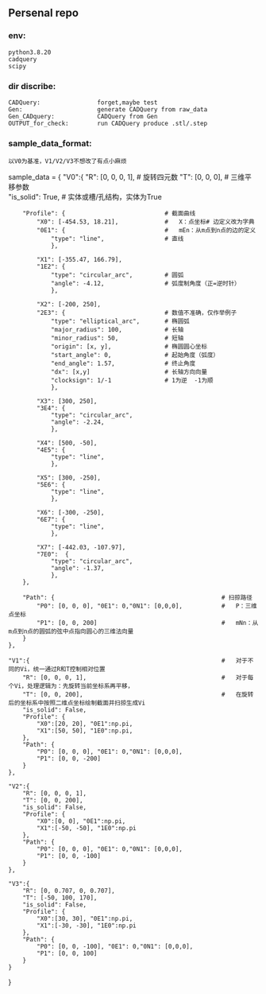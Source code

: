## Persenal repo

### env:

    python3.8.20
    cadquery
    scipy
    

### dir discribe:

    CADQuery:                forget,maybe test
    Gen:                     generate CADQuery from raw_data
    Gen_CADquery:            CADQuery from Gen
    OUTPUT_for_check:        run CADQuery produce .stl/.step
    


### sample_data_format:

    以V0为基准，V1/V2/V3不想改了有点小麻烦

sample_data = 
{
    "V0":{
        "R": [0, 0, 0, 1],                      # 旋转四元数
        "T": [0, 0, 0],                         # 三维平移参数   
        "is_solid": True,                       # 实体或槽/孔结构，实体为True

        "Profile": {                            # 截面曲线
            "X0": [-454.53, 18.21],             #   X：点坐标# 边定义改为字典
            "0E1": {                            #   mEn：从m点到n点的边的定义
                "type": "line",                 # 直线
                },  

            "X1": [-355.47, 166.79], 
            "1E2": {
                "type": "circular_arc",         # 圆弧
                "angle": -4.12,                 # 弧度制角度（正=逆时针）
                },

            "X2": [-200, 250], 
            "2E3": {                            # 数值不准确，仅作举例子
                "type": "elliptical_arc",       # 椭圆弧
                "major_radius": 100,            # 长轴
                "minor_radius": 50,             # 短轴
                "origin": [x, y],               # 椭圆圆心坐标
                "start_angle": 0,               # 起始角度（弧度）
                "end_angle": 1.57,              # 终止角度
                "dx": [x,y]                     # 长轴方向向量
                "clocksign": 1/-1               # 1为逆  -1为顺
                },

            "X3": [300, 250], 
            "3E4": {
                "type": "circular_arc",         
                "angle": -2.24,                 
                },

            "X4": [500, -50], 
            "4E5": {                            
                "type": "line",                 
                },

            "X5": [300, -250], 
            "5E6": {                            
                "type": "line",                 
                },

            "X6": [-300, -250], 
            "6E7": {                            
                "type": "line",                 
                },

            "X7": [-442.03, -107.97], 
            "7E0":  {
                "type": "circular_arc",         
                "angle": -1.37,                 
                },
        },        

        "Path": {                                               # 扫掠路径
            "P0": [0, 0, 0], "0E1": 0,"0N1": [0,0,0],           #   P：三维点坐标
            "P1": [0, 0, 200]                                   #   mNn：从m点到n点的圆弧的弦中点指向圆心的三维法向量
        }        
    },
    
    "V1":{                                                      #   对于不同的Vi，统一通过R和T控制相对位置
        "R": [0, 0, 0, 1],                                      #   对于每个Vi，处理逻辑为：先旋转当前坐标系再平移，
        "T": [0, 0, 200],                                       #   在旋转后的坐标系中按照二维点坐标绘制截面并扫掠生成Vi
        "is_solid": False,
        "Profile": {
            "X0":[20, 20], "0E1":np.pi,
            "X1":[50, 50], "1E0":np.pi, 
        },
        "Path": {
            "P0": [0, 0, 0], "0E1": 0,"0N1": [0,0,0],
            "P1": [0, 0, -200]
        }
    },
    
    "V2":{
        "R": [0, 0, 0, 1],
        "T": [0, 0, 200],
        "is_solid": False,
        "Profile": {
            "X0":[0, 0], "0E1":np.pi,
            "X1":[-50, -50], "1E0":np.pi
        },
        "Path": {
            "P0": [0, 0, 0], "0E1": 0,"0N1": [0,0,0],
            "P1": [0, 0, -100]
        }
    },
    
    "V3":{
        "R": [0, 0.707, 0, 0.707],
        "T": [-50, 100, 170],
        "is_solid": False,
        "Profile": {
            "X0":[30, 30], "0E1":np.pi,
            "X1":[-30, -30], "1E0":np.pi
        },
        "Path": {
            "P0": [0, 0, -100], "0E1": 0,"0N1": [0,0,0],
            "P1": [0, 0, 100]
        }        
    }
}
